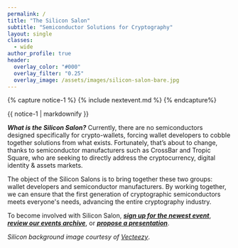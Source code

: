 ```yaml
---
permalink: /
title: "The Silicon Salon"
subtitle: "Semiconductor Solutions for Cryptography"
layout: single
classes:
  - wide
author_profile: true
header:
  overlay_color: "#000"
  overlay_filter: "0.25"
  overlay_image: /assets/images/silicon-salon-bare.jpg
---
```


{% capture notice-1 %}
{% include nextevent.md %}
{% endcapture%}

<div class="notice--success">{{ notice-1 | markdownify }}</div>

***What is the Silicon Salon?*** Currently, there are no semiconductors designed specifically for crypto-wallets, forcing wallet developers to cobble together solutions from what exists. Fortunately, that’s about to change, thanks to semiconductor manufacturers such as CrossBar and Tropic Square, who are seeking to directly address the cryptocurrency, digital identity & assets markets. 

The object of the Silicon Salons is to bring together these two groups: wallet developers and semiconductor manufacturers. By working together, we can ensure that the first generation of cryptographic semiconductors meets everyone's needs, advancing the entire cryptography industry.

To become involved with Silicon Salon, [***sign up for the newest event***](https://www.eventbrite.com/o/blockchain-commons-51836099383), [***review our events archive***](/salons/), or [***propose a presentation***](/proposals/).

_Silicon background image courtesy of  [Vecteezy](https://www.vecteezy.com/vector-art/344822-printed-circuit-board-vector-illustration)_.
